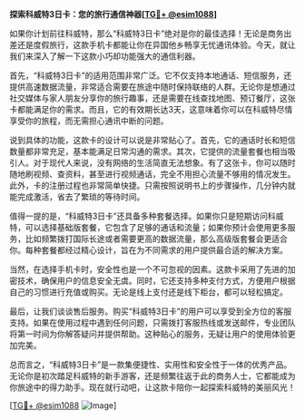**探索科威特3日卡：您的旅行通信神器[[TG💪+ @esim1088](https://t.me/s/esim1088)]**

如果你计划前往科威特，那么“科威特3日卡”绝对是你的最佳选择！无论是商务出差还是度假旅行，这款手机卡都能让你在异国他乡畅享无忧通讯体验。今天，就让我们来深入了解一下这款小巧却功能强大的通信利器。

首先，“科威特3日卡”的适用范围非常广泛。它不仅支持本地通话、短信服务，还提供高速数据流量，非常适合需要在旅途中随时保持联络的人群。无论你是想通过社交媒体与家人朋友分享你的旅行趣事，还是需要在线查找地图、预订餐厅，这张卡都能满足你的需求。而且，它的有效期长达3天，这意味着你可以在科威特尽情享受你的旅程，而无需担心通讯中断的问题。

说到具体的功能，这款卡的设计可以说是非常贴心了。首先，它的通话时长和短信数量都非常充足，基本能满足日常沟通的需求。其次，它提供的流量套餐也相当吸引人。对于现代人来说，没有网络的生活简直无法想象。有了这张卡，你可以随时随地刷视频、查资料，甚至进行视频通话，完全不用担心流量不够用的情况发生。此外，卡的注册过程也非常简单快捷。只需按照说明书上的步骤操作，几分钟内就能完成激活，省去了繁琐的等待时间。

值得一提的是，“科威特3日卡”还具备多种套餐选择。如果你只是短期访问科威特，可以选择基础版套餐，它包含了足够的通话和流量；如果你预计会使用更多服务，比如频繁拨打国际长途或者需要更高的数据流量，那么高级版套餐会更适合你。每种套餐都经过精心设计，旨在为不同需求的用户提供最合适的解决方案。

当然，在选择手机卡时，安全性也是一个不可忽视的因素。这款卡采用了先进的加密技术，确保用户的信息安全无虞。同时，它还支持多种支付方式，方便用户根据自己的习惯进行充值或购买。无论是线上支付还是线下柜台，都可以轻松搞定。

最后，让我们谈谈售后服务。购买“科威特3日卡”的用户可以享受到全方位的客服支持。如果在使用过程中遇到任何问题，只需拨打客服热线或发送邮件，专业团队将第一时间为你解答疑问并提供帮助。这种贴心的服务，无疑让用户的使用体验更加完美。

总而言之，“科威特3日卡”是一款集便捷性、实用性和安全性于一体的优秀产品。无论你是初次踏足科威特的新手游客，还是频繁往返于此的商务人士，它都能成为你旅途中的得力助手。现在就行动吧，让这款卡陪你一起探索科威特的美丽风光！

[[TG💪+ @esim1088](https://t.me/s/esim1088) ![Image](https://i.postimg.cc/4NQfJmqS/Snipaste-2025-05-13-00-14-12.png)]